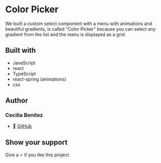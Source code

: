 # Color Picker
We built a custom select component with a menu with animations and beautiful gradients, is called "Color Picker" because you can select any gradient from the list and the menu is displayed as a grid.


## Built with
- JavaScript
- react
- TypeScript 
- react-spring (animations)
- css

## Author
### Cecilia Benitez
- 👤 [GitHub](https://github.com/Ceci007)

## Show your support
Give a ⭐️ if you like this project